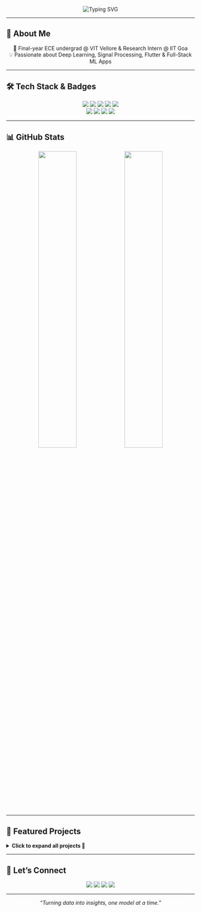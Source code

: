 <!-- Banner -->
<p align="center">
  <img src="https://readme-typing-svg.herokuapp.com?font=Fira+Code&weight=700&size=26&pause=1000&color=F75C7E&center=true&vCenter=true&width=1000&lines=Hi+%F0%9F%91%8B%2C+I'm+Hitesh+Bhatnagar;ECE+Undergrad+@+VIT+Vellore+%7C+ML+%2B+Embedded+Enthusiast;Research+Intern+%40+IIT+Goa+%7C+Signal+%2B+AI+Fusion;Building+Intelligent+Systems+that+Learn+and+Adapt;Exploring+AI%2C+DSP%2C+Edge+Computing+%2B+Real-Time+ML;Let's+Build+Impactful+Tech+Together+%F0%9F%92%BB" alt="Typing SVG" />
</p>


---

## 🚀 About Me
<p align="center">
  🔬 Final-year ECE undergrad @ VIT Vellore & Research Intern @ IIT Goa<br>
  💡 Passionate about Deep Learning, Signal Processing, Flutter & Full-Stack ML Apps
</p>

---

## 🛠️ Tech Stack & Badges
<p align="center">
  <!-- languages -->
  <img src="https://img.shields.io/badge/python-3776AB?style=for-the-badge&logo=python&logoColor=white" />
  <img src="https://img.shields.io/badge/pytorch-EE4C2C?style=for-the-badge&logo=pytorch&logoColor=white" />
  <img src="https://img.shields.io/badge/flutter-02569B?style=for-the-badge&logo=flutter&logoColor=white" />
  <img src="https://img.shields.io/badge/tensorflow-FF6F00?style=for-the-badge&logo=tensorflow&logoColor=white" />
  <img src="https://img.shields.io/badge/Matlab-FEA035?style=for-the-badge&logo=mathworks&logoColor=white" /><br>
  <!-- other tools -->
  <img src="https://img.shields.io/badge/streamlit-FF4B4B?style=for-the-badge&logo=streamlit&logoColor=white" />
  <img src="https://img.shields.io/badge/keil_μVision-007ACC?style=for-the-badge&logo=generic" />
  <img src="https://img.shields.io/badge/vscode-007ACC?style=for-the-badge&logo=visual-studio-code&logoColor=white" />
  <img src="https://img.shields.io/badge/git-F05032?style=for-the-badge&logo=git&logoColor=white" />
</p>

---

## 📊 GitHub Stats
<p align="center">
  <img src="https://github-readme-stats.vercel.app/api?username=hitesh-bhatnagar&show_icons=true&theme=radical" width="45%" />
  <img src="https://github-readme-stats.vercel.app/api/top-langs/?username=hitesh-bhatnagar&layout=compact&theme=radical" width="45%" />
</p>

---

## 💼 Featured Projects
<details>
<summary><strong>Click to expand all projects 🔽</strong></summary>

<table>
  <tr>
    <td width="50%" valign="top">
      <h4><a href="https://github.com/hitesh-bhatnagar/Crypto-Sentiment-Trading-Analysis">🔮 Crypto Sentiment Trading</a></h4>
      • RF classifier → 77% accuracy & 0.77 F1<br>
      • Analyzed Fear & Greed Index + Hyperliquid data<br>
      • Feature engineering for trade-specific insights<br>
    </td>
    <td width="50%" valign="top">
      <h4><a href="https://github.com/hitesh-bhatnagar/PDF-Summarizer_APP">📄 AI PDF Summarizer</a></h4>
      • Flutter & OpenAI API for PDF/DOC summarization<br>
      • Real-time summary preview + share feature<br>
      • Scalable architecture for future NLP modules<br>
    </td>
  </tr>
  <tr>
    <td width="50%" valign="top">
      <h4><a href="https://github.com/hitesh-bhatnagar/Telco-Customer-Churn-Predictor-Full-Stack-ML-App-?tab=readme-ov-file">📊 Telco Churn Predictor</a></h4>
      • End-to-end ML pipeline + Streamlit app<br>
      • LightGBM & Logistic Regression >80% accuracy<br>
      • SHAP explainability & PostgreSQL backend<br>
    </td>
    <td width="50%" valign="top">
      <h4><a href="https://github.com/hitesh-bhatnagar/EEG_Epileptic_Seizure_Detection/tree/main">⚡ EEG Seizure Detection</a></h4>
      • Deep model on Bonn EEG → 96% accuracy<br>
      • Time-series preprocessing + spectral features<br>
      • Python, NumPy, Scikit-learn pipelines<br>
    </td>
  </tr>
  <!-- Add more rows here for each project in the same pattern -->
</table>
</details>

---

## 🤝 Let’s Connect
<p align="center">
  <a href="mailto:hbhatnagar917@gmail.com"><img src="https://img.shields.io/badge/✉️ Email-hbhatnagar917@gmail.com-blue?style=for-the-badge&logo=gmail" /></a>
  <a href="https://linkedin.com/in/hitesh-bhatnagar-5a3b391ba"><img src="https://img.shields.io/badge/🔗 LinkedIn-hitesh--bhatnagar-0A66C2?style=for-the-badge&logo=linkedin" /></a>
  <a href="https://github.com/hitesh-bhatnagar"><img src="https://img.shields.io/badge/🐙 GitHub-hitesh--bhatnagar-181717?style=for-the-badge&logo=github" /></a>
  <a href="https://twitter.com/your_twitter"><img src="https://img.shields.io/badge/🐦 Twitter-@your_handle-1DA1F2?style=for-the-badge&logo=twitter" /></a>
</p>

---

<p align="center">
  <em>“Turning data into insights, one model at a time.”</em>
</p>
